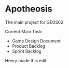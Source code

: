 # Apotheosis
The main project for GD2S02.

Current Main Task:
- Game Design Document
- Product Backlog
- Sprint Backlog

Henry made this edit
